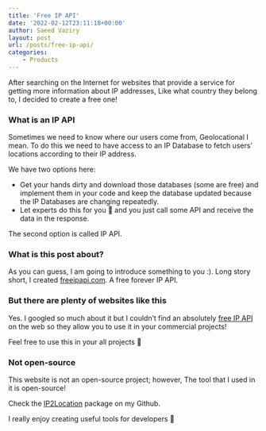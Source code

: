 ```yaml
---
title: 'Free IP API'
date: '2022-02-12T23:11:18+00:00'
author: Saeed Vaziry
layout: post
url: /posts/free-ip-api/
categories:
    - Products
---
```


After searching on the Internet for websites that provide a service for getting more information about IP addresses, Like what country they belong to, I decided to create a free one!

### What is an IP API

Sometimes we need to know where our users come from, Geolocational I mean. To do this we need to have access to an IP Database to fetch users’ locations according to their IP address.

We have two options here:

- Get your hands dirty and download those databases (some are free) and implement them in your code and keep the database updated because the IP Databases are changing repeatedly.
- Let experts do this for you 🙂 and you just call some API and receive the data in the response.

The second option is called IP API.

### What is this post about?

As you can guess, I am going to introduce something to you :). Long story short, I created [freeipapi.com](https://freeipapi.com/). A free forever IP API.

### But there are plenty of websites like this

Yes. I googled so much about it but I couldn’t find an absolutely [free IP API](http://freeipapi.com/) on the web so they allow you to use it in your commercial projects!

Feel free to use this in your all projects 🎉

### Not open-source

This website is not an open-source project; however, The tool that I used in it is open-source!

Check the [IP2Location](https://github.com/saeedvaziry/ip2location) package on my Github.

I really enjoy creating useful tools for developers 🙂
